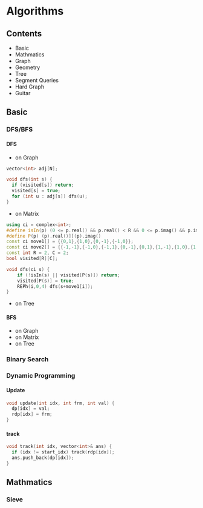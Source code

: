 # Algorithms

## Contents

* Basic
* Mathmatics
* Graph
* Geometry
* Tree
* Segment Queries
* Hard Graph
* Guitar

## Basic

### DFS/BFS
#### DFS
* on Graph
```C++
vector<int> adj[N];

void dfs(int s) {
  if (visited[s]) return;
  visited[s] = true;
  for (int u : adj[s]) dfs(u);
}
```
* on Matrix
```C++
using ci = complex<int>;
#define isIn(p) (0 <= p.real() && p.real() < R && 0 <= p.imag() && p.imag() < C)
#define P(p) (p).real()][(p).imag()
const ci move1[] = {{0,1},{1,0},{0,-1},{-1,0}};
const ci move2[] = {{-1,-1},{-1,0},{-1,1},{0,-1},{0,1},{1,-1},{1,0},{1,1}};
const int R = 2, C = 2;
bool visited[R][C];

void dfs(ci s) {
    if (!isIn(s) || visited[P(s)]) return;
    visited[P(s)] = true;
    REPh(i,0,4) dfs(s+move1[i]);
}
```
* on Tree

#### BFS
* on Graph
* on Matrix
* on Tree

### Binary Search

### Dynamic Programming
#### Update
```C++
void update(int idx, int frm, int val) {
  dp[idx] = val;
  rdp[idx] = frm;
}
```
#### track
```C++
void track(int idx, vector<int>& ans) {
  if (idx != start_idx) track(rdp[idx]);
  ans.push_back(dp[idx]);
}
```
## Mathmatics

### Sieve
